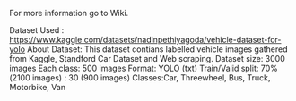 For more information go to Wiki.

Dataset Used : https://www.kaggle.com/datasets/nadinpethiyagoda/vehicle-dataset-for-yolo
About Dataset: This dataset contians labelled vehicle images gathered from Kaggle, Standford Car Dataset and Web scraping.
Dataset size: 3000 images
Each class: 500 images
Format: YOLO (txt)
Train/Valid split: 70%(2100 images) : 30 (900 images)
Classes:Car, Threewheel, Bus, Truck, Motorbike, Van


